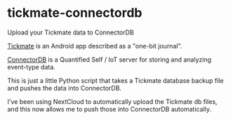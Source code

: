 # tickmate-connectordb
Upload your Tickmate data to ConnectorDB

[Tickmate](https://github.com/lordi/tickmate) is an Android app described as a "one-bit journal".

[ConnectorDB](http://connectordb.io/) is a Quantified Self / IoT server for storing and analyzing event-type data.

This is just a little Python script that takes a Tickmate database backup file and pushes the data into ConnectorDB.

I've been using NextCloud to automatically upload the Tickmate db files, and this now allows me to push those into ConnectorDB automatically.

